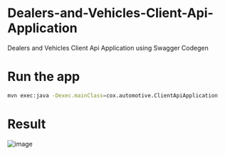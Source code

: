 # Dealers-and-Vehicles-Client-Api-Application
Dealers and Vehicles Client Api Application using Swagger Codegen

# Run the app
```bash
mvn exec:java -Dexec.mainClass=cox.automotive.ClientApiApplication
```

# Result
![image](https://user-images.githubusercontent.com/16847999/118439037-dd64d300-b6aa-11eb-8e26-6ec01cee818c.png)

